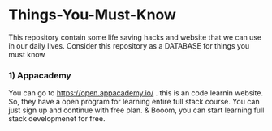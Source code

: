 # Things-You-Must-Know
This repository contain some life saving hacks and website that we can use in our daily lives. Consider this repository as a DATABASE for things you must know 

### 1) Appacademy 
You can go to https://open.appacademy.io/ . this is an code learnin website. So, they have a open program for learning entire full stack course. 
You can just sign up and continue with free plan. & Booom, you can start learning full stack developmenet for free.



